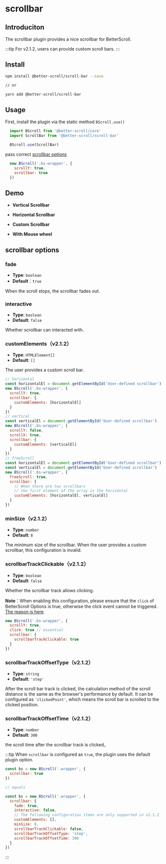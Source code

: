 # scrollbar

## Introduciton

The scrollbar plugin provides a nice scrollbar for BetterScroll.

:::tip
For v2.1.2, users can provide custom scroll bars.
:::

## Install

```bash
npm install @better-scroll/scroll-bar --save

// or

yarn add @better-scroll/scroll-bar
```

## Usage

First, install the plugin via the static method `BScroll.use()`

```js
  import BScroll from '@better-scroll/core'
  import ScrollBar from '@better-scroll/scroll-bar'

  BScroll.use(ScrollBar)
```

pass correct [scrollbar options](./scroll-bar.html#scrollbar-options)

```js
  new BScroll('.bs-wrapper', {
    scrollY: true,
    scrollbar: true
  })
```

## Demo

  - **Vertical Scrollbar**

    <demo qrcode-url="scrollbar/vertical" :render-code="true">
      <template slot="code-template">
        <<< @/examples/vue/components/scrollbar/vertical.vue?template
      </template>
      <template slot="code-script">
        <<< @/examples/vue/components/scrollbar/vertical.vue?script
      </template>
      <template slot="code-style">
        <<< @/examples/vue/components/scrollbar/vertical.vue?style
      </template>
      <scrollbar-vertical slot="demo"></scrollbar-vertical>
    </demo>

  - **Horizontal Scrollbar**

    <demo qrcode-url="scrollbar/horizontal" :render-code="true">
      <template slot="code-template">
        <<< @/examples/vue/components/scrollbar/horizontal.vue?template
      </template>
      <template slot="code-script">
        <<< @/examples/vue/components/scrollbar/horizontal.vue?script
      </template>
      <template slot="code-style">
        <<< @/examples/vue/components/scrollbar/horizontal.vue?style
      </template>
      <scrollbar-horizontal slot="demo"></scrollbar-horizontal>
    </demo>

  - **Custom Scrollbar**

    <demo qrcode-url="scrollbar/custom" :render-code="true">
      <template slot="code-template">
        <<< @/examples/vue/components/scrollbar/custom.vue?template
      </template>
      <template slot="code-script">
        <<< @/examples/vue/components/scrollbar/custom.vue?script
      </template>
      <template slot="code-style">
        <<< @/examples/vue/components/scrollbar/custom.vue?style
      </template>
      <scrollbar-custom slot="demo"></scrollbar-custom>
    </demo>

  - **With Mouse wheel**

    <demo qrcode-url="scrollbar/mousewheel" :render-code="true">
      <template slot="code-template">
        <<< @/examples/vue/components/scrollbar/mousewheel.vue?template
      </template>
      <template slot="code-script">
        <<< @/examples/vue/components/scrollbar/mousewheel.vue?script
      </template>
      <template slot="code-style">
        <<< @/examples/vue/components/scrollbar/mousewheel.vue?style
      </template>
      <scrollbar-mousewheel slot="demo"></scrollbar-mousewheel>
    </demo>


## scrollbar options

### fade

  - **Type**: `boolean`
  - **Default**：`true`

  When the scroll stops, the scrollbar fades out.

### interactive

  - **Type**: `boolean`
  - **Default**: `false`

  Whether scrollbar can interacted with.
### customElements（v2.1.2）

  - **Type**: `HTMLElement[]`
  - **Default**: `[]`

  The user provides a custom scroll bar.

  ```js
  // horizontal
  const horizontalEl = document.getElementById('User-defined scrollbar')
  new BScroll('.bs-wrapper', {
    scrollY: true,
    scrollbar: {
      customElements: [horizontalEl]
    }
  })
  // vertical
  const verticalEl = document.getElementById('User-defined scrollbar')
  new BScroll('.bs-wrapper', {
    scrollY: false,
    scrollX: true,
    scrollbar: {
      customElements: [verticalEl]
    }
  })
  // freeScroll
  const horizontalEl = document.getElementById('User-defined scrollbar')
  const verticalEl = document.getElementById('User-defined scrollbar')
  new BScroll('.bs-wrapper', {
    freeScroll: true,
    scrollbar: {
      // When there are two scrollbars
      // the first element of the array is the horizontal
      customElements: [horizontalEl, verticalEl]
    }
  })
  ```

### minSize（v2.1.2）

  - **Type**: `number`
  - **Default**: `8`

  The minimum size of the scrollbar. When the user provides a custom scrollbar, this configuration is invalid.

### scrollbarTrackClickable（v2.1.2）

  - **Type**: `boolean`
  - **Default**: `false`

  Whether the scrollbar track allows clicking.

  **Note**：When enabling this configuration, please ensure that the `click` of BetterScroll Options is true, otherwise the click event cannot be triggered. [The reason is here](../FAQ/diagnosis.html#question-4-why-are-the-listeners-for-all-click-events-inside-betterscroll-content-not-triggered).

  ```js
  new BScroll('.bs-wrapper', {
    scrollY: true,
    click: true // essential
    scrollbar: {
      scrollbarTrackClickable: true
    }
  })
  ```

### scrollbarTrackOffsetType（v2.1.2）

  - **Type**: `string`
  - **Default**: `'step'`

  After the scroll bar track is clicked, the calculation method of the scroll distance is the same as the browser's performance by default. It can be configured as `'clickedPoint'`, which means the scroll bar is scrolled to the clicked position.

### scrollbarTrackOffsetTime（v2.1.2）

  - **Type**: `number`
  - **Default**: `300`

  the scroll time after the scrollbar track is clicked,.

:::tip
When `scrollbar` is configured as `true`, the plugin uses the default plugin option.

```js
const bs = new BScroll('.wrapper', {
  scrollbar: true
})

// equals

const bs = new BScroll('.wrapper', {
  scrollbar: {
    fade: true,
    interactive: false,
    // The following configuration items are only supported in v2.1.2
    customElements: [],
    minSize: 8,
    scrollbarTrackClickable: false,
    scrollbarTrackOffsetType: 'step',
    scrollbarTrackOffsetTime: 300
  }
})
```
:::
